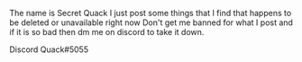 The name is Secret Quack I just post some things that I find that happens to be deleted or unavailable right now
Don't get me banned for what I post and if it is so bad then dm me on discord to take it down.

Discord Quack#5055
